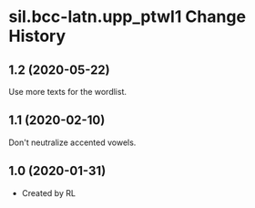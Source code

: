 sil.bcc-latn.upp_ptwl1 Change History
====================

1.2 (2020-05-22)
----------------
Use more texts for the wordlist.

1.1 (2020-02-10)
----------------
Don't neutralize accented vowels.

1.0 (2020-01-31)
----------------
* Created by RL
